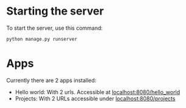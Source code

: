 # Starting the server

To start the server, use this command:

```bash
python manage.py runserver
```

# Apps

Currently there are 2 apps installed:

- Hello world: With 2 urls. Accessible at [localhost:8080/hello_world](localhost:8080/hello_world)
- Projects: With 2 URLs accessible under [localhost:8080/projects](localhost:8080/projects)
